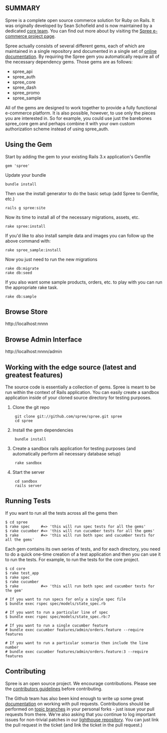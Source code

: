 SUMMARY
-------

Spree is a complete open source commerce solution for Ruby on Rails.  It was originally developed by Sean Schofield
and is now maintained by a dedicated [core team](http://spreecommerce.com/core-team).  You can find out more about
by visiting the [Spree e-commerce project page](http://spreecommerce.com).

Spree actually consists of several different gems, each of which are maintained in a single repository and documented
in a single set of [online documentation](http://spreecommerce.com/documentation).  By requiring the Spree gem you
automatically require all of the necessary dependency gems.  Those gems are as follows:

* spree_api
* spree_auth
* spree_core
* spree_dash
* spree_promo
* spree_sample

All of the gems are designed to work together to provide a fully functional e-commerce platform.  It is also possible,
however, to use only the pieces you are interested in.  So for example, you could use just the barebones spree\_core gem
and perhaps combine it with your own custom authorization scheme instead of using spree_auth.

Using the Gem
-------------

Start by adding the gem to your existing Rails 3.x application's Gemfile

    gem 'spree'

Update your bundle

    bundle install

Then use the install generator to do the basic setup (add Spree to Gemfile, etc.)

    rails g spree:site

Now its time to install all of the necessary migrations, assets, etc.

    rake spree:install

If you'd like to also install sample data and images you can follow up the above command with:

    rake spree_sample:install

Now you just need to run the new migrations

    rake db:migrate
    rake db:seed

If you also want some sample products, orders, etc. to play with you can run the appropriate rake task.

    rake db:sample


Browse Store
------------

http://localhost:nnnn

Browse Admin Interface
----------------------

http://localhost:nnnn/admin



Working with the edge source (latest and greatest features)
-----------------------------------------------------------

The source code is essentially a collection of gems.  Spree is meant to be run within the context of Rails application.  You can easily create a sandbox application inside of your cloned source directory for testing purposes.


1. Clone the git repo

        git clone git://github.com/spree/spree.git spree
        cd spree

2. Install the gem dependencies

        bundle install

3. Create a sandbox rails application for testing purposes (and automatically perform all necessary database setup)

        rake sandbox

6. Start the server

        cd sandbox
        rails server

Running Tests
-------------

If you want to run all the tests across all the gems then

    $ cd spree
    $ rake spec     #=> 'this will run spec tests for all the gems'
    $ rake cucumber #=> 'this will run cucumber tests for all the gems'
    $ rake          #=> 'this will run both spec and cucumber tests for all the gems'

Each gem contains its own series of tests, and for each directory, you need to do a quick one-time
creation of a test application and then you can use it to run the tests.  For example, to run the
tests for the core project.

    $ cd core
    $ rake test_app
    $ rake spec
    $ rake cucumber
    $ rake          #=> 'this will run both spec and cucumber tests for the gem'

    # If you want to run specs for only a single spec file
    $ bundle exec rspec spec/models/state_spec.rb

    # If you want to run a particular line of spec
    $ bundle exec rspec spec/models/state_spec.rb:7

    # If you want to run a single cucumber feature
    # bundle exec cucumber features/admin/orders.feature --require features

    # If you want to run a particular scenario then include the line number
    # bundle exec cucumber features/admin/orders.feature:3 --require features


Contributing
------------

Spree is an open source project.  We encourage contributions.  Please see the [contributors guidelines](http://spreecommerce.com/documentation/contributing_to_spree.html) before contributing.

The Github team has also been kind enough to write up some great [documentation](http://help.github.com/pull-requests/) on working with pull requests. Contributions should be performed on [topic branches](http://progit.org/book/ch3-4.html) in your personal forks - just issue your pull requests from there. We're also asking that you continue to log important issues for non-trivial patches in our [lighthouse repository](http://railsdog.lighthouseapp.com/projects/31096-spree). You can just link the pull request in the ticket (and link the ticket in the pull request.)
